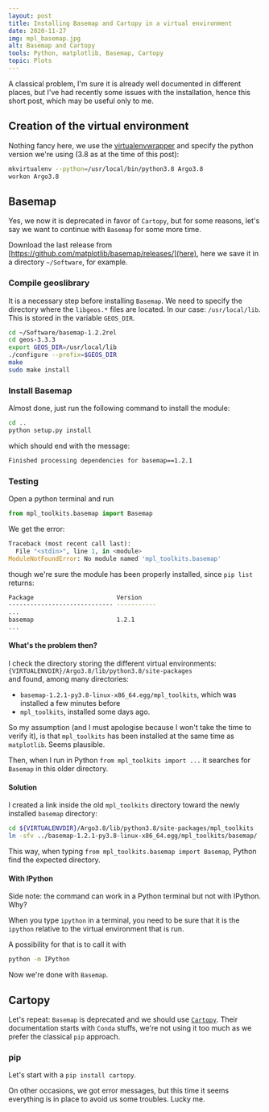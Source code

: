 ```yaml
---
layout: post
title: Installing Basemap and Cartopy in a virtual environment
date: 2020-11-27
img: mpl_basemap.jpg
alt: Basemap and Cartopy
tools: Python, matplotlib, Basemap, Cartopy
topic: Plots
---
```


A classical problem, I'm sure it is already well documented in different places, but
I've had recently some issues with the installation, hence this short post,
which may be useful only to me.

## Creation of the virtual environment

Nothing fancy here, we use the [virtualenvwrapper](https://virtualenvwrapper.readthedocs.io/en/latest/) and specify the python version we're using (3.8 as at the time of this post):
```bash
mkvirtualenv --python=/usr/local/bin/python3.8 Argo3.8
workon Argo3.8
```

## Basemap

Yes, we now it is deprecated in favor of `Cartopy`, but for some reasons,
let's say we want to continue with `Basemap` for some more time.

Download the last release from [https://github.com/matplotlib/basemap/releases/](here),
here we save it in a directory `~/Software`, for example.

### Compile geoslibrary

It is a necessary step before installing `Basemap`.
We need to specify the directory where the `libgeos.*` files are located.
In our case: `/usr/local/lib`. This is stored in the variable `GEOS_DIR`.

```bash
cd ~/Software/basemap-1.2.2rel
cd geos-3.3.3
export GEOS_DIR=/usr/local/lib
./configure --prefix=$GEOS_DIR
make
sudo make install
```

### Install Basemap

Almost done, just run the following command to install the module:
```bash
cd ..
python setup.py install
```
which should end with the message:
```bash
Finished processing dependencies for basemap==1.2.1
```

### Testing

Open a python terminal and run
```python
from mpl_toolkits.basemap import Basemap
```

We get the error:
```python
Traceback (most recent call last):
  File "<stdin>", line 1, in <module>
ModuleNotFoundError: No module named 'mpl_toolkits.basemap'
```
though we're sure the module has been properly installed,
since `pip list` returns:
```bash
Package                       Version
----------------------------- -----------
...
basemap                       1.2.1
...
```

#### What's the problem then?

I check the directory storing the different virtual environments:       
`{VIRTUALENVDIR}/Argo3.8/lib/python3.8/site-packages`      
and found, among many directories:
* `basemap-1.2.1-py3.8-linux-x86_64.egg/mpl_toolkits`, which was installed a few minutes before
* `mpl_toolkits`, installed some days ago.

So my assumption (and I must apologise because I won't take the time to verify it), is that `mpl_toolkits` has been installed at the same time as `matplotlib`. Seems plausible.

Then, when I run in Python `from mpl_toolkits import ...` it searches for `Basemap` in this older directory.

#### Solution

I created a link inside the old `mpl_toolkits` directory toward the newly installed
`basemap` directory:

```bash
cd ${VIRTUALENVDIR}/Argo3.8/lib/python3.8/site-packages/mpl_toolkits
ln -sfv ../basemap-1.2.1-py3.8-linux-x86_64.egg/mpl_toolkits/basemap/ .
```

This way, when typing `from mpl_toolkits.basemap import Basemap`, Python
find the expected directory.

#### With IPython

Side note: the command can work in a Python terminal but not with IPython. Why?

When you type `ipython` in a terminal, you need to be sure that it is the `ipython`
relative to the virtual environment that is run.

A possibility for that is to call it with
```bash
python -m IPython
```

Now we're done with `Basemap`.

## Cartopy

Let's repeat: `Basemap` is deprecated and we should use [`Cartopy`](https://scitools.org.uk/cartopy/docs/latest/installing.html). Their documentation
starts with `Conda` stuffs, we're not using it too much as we prefer the classical
`pip` approach.

### pip

Let's start with a `pip install cartopy`.

On other occasions, we got error messages, but this time it seems everything
is in place to avoid us some troubles. Lucky me.
